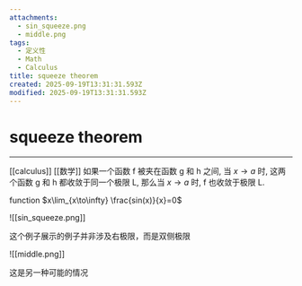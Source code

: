 ```yaml
---
attachments:
  - sin_squeeze.png
  - middle.png
tags:
  - 定义性
  - Math
  - Calculus
title: squeeze theorem
created: 2025-09-19T13:31:31.593Z
modified: 2025-09-19T13:31:31.593Z
---
```


# squeeze theorem

---

[[calculus]]
[[数学]]
如果一个函数 f 被夹在函数 g 和 h 之间, 当 $x→a$ 时, 这两个函数 g 和 h 都收敛于同一个极限 L, 那么当 $x→a$ 时, f 也收敛于极限 L.

function $x\lim_{x\to\infty} \frac{sin(x)}{x}=0$

![[sin_squeeze.png]]

这个例子展示的例子并非涉及右极限，而是双侧极限

![[middle.png]]

这是另一种可能的情况
